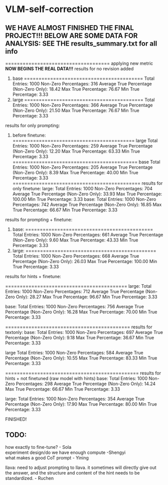 # VLM-self-correction


## WE HAVE ALMOST FINISHED THE FINAL PROJECT!!! BELOW ARE SOME DATA FOR ANALYSIS: SEE THE results_summary.txt for all info

==================================== applying new metric
**NOW BEGINS THE REAL DATA!!!**
results for no revision added
1. base
=========================================
Total Entries: 1000
Non-Zero Percentages: 316
Average True Percentage (Non-Zero Only): 18.42
Max True Percentage: 76.67
Min True Percentage: 3.33
2. large
=========================================
Total Entries: 1000
Non-Zero Percentages: 366
Average True Percentage (Non-Zero Only): 21.50
Max True Percentage: 76.67
Min True Percentage: 3.33

results for only prompting:
1. before finetune:
==========================================
large
Total Entries: 1000
Non-Zero Percentages: 259
Average True Percentage (Non-Zero Only): 12.20
Max True Percentage: 63.33
Min True Percentage: 3.33
===========================================
base
Total Entries: 1000
Non-Zero Percentages: 205
Average True Percentage (Non-Zero Only): 8.39
Max True Percentage: 40.00
Min True Percentage: 3.33
============================================
results for only finetune:
large:
Total Entries: 1000
Non-Zero Percentages: 704
Average True Percentage (Non-Zero Only): 33.93
Max True Percentage: 100.00
Min True Percentage: 3.33
base:
Total Entries: 1000
Non-Zero Percentages: 742
Average True Percentage (Non-Zero Only): 16.85
Max True Percentage: 66.67
Min True Percentage: 3.33

results for prompting + finetune:
1. base:
============================================
Total Entries: 1000
Non-Zero Percentages: 661
Average True Percentage (Non-Zero Only): 9.60
Max True Percentage: 43.33
Min True Percentage: 3.33
2. large:
=============================================
Total Entries: 1000
Non-Zero Percentages: 668
Average True Percentage (Non-Zero Only): 26.03
Max True Percentage: 100.00
Min True Percentage: 3.33

results for hints + finetune:

==========================================
large:
Total Entries: 1000
Non-Zero Percentages: 712
Average True Percentage (Non-Zero Only): 28.27
Max True Percentage: 96.67
Min True Percentage: 3.33

base:
Total Entries: 1000
Non-Zero Percentages: 756
Average True Percentage (Non-Zero Only): 16.28
Max True Percentage: 70.00
Min True Percentage: 3.33

===========================================
results for textonly:
base:
Total Entries: 1000
Non-Zero Percentages: 697
Average True Percentage (Non-Zero Only): 9.18
Max True Percentage: 36.67
Min True Percentage: 3.33

large
Total Entries: 1000
Non-Zero Percentages: 584
Average True Percentage (Non-Zero Only): 10.55
Max True Percentage: 83.33
Min True Percentage: 3.33

==============================================
results for hints + not finetuned (raw model with hints)
base:
Total Entries: 1000
Non-Zero Percentages: 298
Average True Percentage (Non-Zero Only): 14.24
Max True Percentage: 66.67
Min True Percentage: 3.33

large:
Total Entries: 1000
Non-Zero Percentages: 354
Average True Percentage (Non-Zero Only): 17.90
Max True Percentage: 80.00
Min True Percentage: 3.33

FINISHED!


## TODO:  
how exactly to fine-tune? - Sola​  
experiment design/do we have enough compute -Shengyi​  
what makes a good CoT prompt - Yining​  

llava: need to adjust prompting to llava. it sometimes will directly give out the answer, and the structure and content of the hint needs to be standardized. - Ruchen
